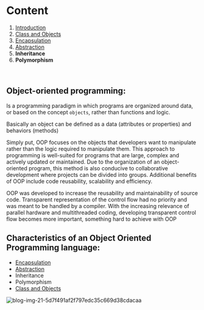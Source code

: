 # Content

1. [Introduction](#Object-oriented-programming)
2. [Class and Objects](https://github.com/GergesHany/object-oriented-programming-OOP-/tree/main/Objects%20and%20classes)    
3. [Encapsulation](https://github.com/GergesHany/object-oriented-programming-OOP-/tree/main/Encapsulation)  
4. [Abstraction](https://github.com/GergesHany/object-oriented-programming-OOP-/tree/main/abstraction) 
5. **Inheritance**  
6. **Polymorphism**
<br> 

## Object-oriented programming:

Is a programming paradigm in which programs are organized around data, or based on the concept `objects`, rather than functions and logic.

Basically an object can be defined as a data (attributes or properties) and behaviors (methods)

Simply put, OOP focuses on the objects that developers want to manipulate rather than the logic required to manipulate them. This approach to programming is well-suited for programs that are large, complex and actively updated or maintained. Due to the organization of an object-oriented program, this method is also conducive to collaborative development where projects can be divided into groups. Additional benefits of OOP include code reusability, scalability and efficiency.

OOP was developed to increase the reusability and maintainability of source code. Transparent representation of the control flow had no priority and was meant to be handled by a compiler. With the increasing relevance of parallel hardware and multithreaded coding, developing transparent control flow becomes more important, something hard to achieve with OOP

## Characteristics of an Object Oriented Programming language:
- [Encapsulation](https://github.com/GergesHany/object-oriented-programming-OOP-/tree/main/Encapsulation)
- [Abstraction](https://github.com/GergesHany/object-oriented-programming-OOP-/tree/main/abstraction)
- Inheritance
- Polymorphism
- [Class and Objects](https://github.com/GergesHany/object-oriented-programming-OOP-/tree/main/Objects%20and%20classes)   

![blog-img-21-5d7f491af2f797edc35c669d38cdacaa](https://user-images.githubusercontent.com/105644935/213039464-b24b0005-c74c-4985-9920-1422b78891a2.svg)

